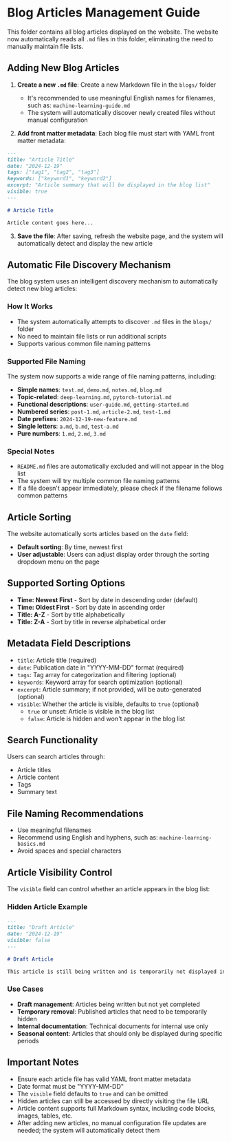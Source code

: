 # Blog Articles Management Guide

This folder contains all blog articles displayed on the website. The website now automatically reads all `.md` files in this folder, eliminating the need to manually maintain file lists.

## Adding New Blog Articles

1. **Create a new `.md` file**: Create a new Markdown file in the `blogs/` folder
   - It's recommended to use meaningful English names for filenames, such as: `machine-learning-guide.md`
   - The system will automatically discover newly created files without manual configuration

2. **Add front matter metadata**: Each blog file must start with YAML front matter metadata:

```markdown
---
title: "Article Title"
date: "2024-12-19"
tags: ["tag1", "tag2", "tag3"]
keywords: ["keyword1", "keyword2"]
excerpt: "Article summary that will be displayed in the blog list"
visible: true
---

# Article Title

Article content goes here...
```

3. **Save the file**: After saving, refresh the website page, and the system will automatically detect and display the new article

## Automatic File Discovery Mechanism

The blog system uses an intelligent discovery mechanism to automatically detect new blog articles:

### How It Works
- The system automatically attempts to discover `.md` files in the `blogs/` folder
- No need to maintain file lists or run additional scripts
- Supports various common file naming patterns

### Supported File Naming
The system now supports a wide range of file naming patterns, including:
- **Simple names**: `test.md`, `demo.md`, `notes.md`, `blog.md`
- **Topic-related**: `deep-learning.md`, `pytorch-tutorial.md`
- **Functional descriptions**: `user-guide.md`, `getting-started.md`
- **Numbered series**: `post-1.md`, `article-2.md`, `test-1.md`
- **Date prefixes**: `2024-12-19-new-feature.md`
- **Single letters**: `a.md`, `b.md`, `test-a.md`
- **Pure numbers**: `1.md`, `2.md`, `3.md`

### Special Notes
- `README.md` files are automatically excluded and will not appear in the blog list
- The system will try multiple common file naming patterns
- If a file doesn't appear immediately, please check if the filename follows common patterns

## Article Sorting

The website automatically sorts articles based on the `date` field:
- **Default sorting**: By time, newest first
- **User adjustable**: Users can adjust display order through the sorting dropdown menu on the page

## Supported Sorting Options

- **Time: Newest First** - Sort by date in descending order (default)
- **Time: Oldest First** - Sort by date in ascending order
- **Title: A-Z** - Sort by title alphabetically
- **Title: Z-A** - Sort by title in reverse alphabetical order

## Metadata Field Descriptions

- `title`: Article title (required)
- `date`: Publication date in "YYYY-MM-DD" format (required)
- `tags`: Tag array for categorization and filtering (optional)
- `keywords`: Keyword array for search optimization (optional)
- `excerpt`: Article summary; if not provided, will be auto-generated (optional)
- `visible`: Whether the article is visible, defaults to `true` (optional)
  - `true` or unset: Article is visible in the blog list
  - `false`: Article is hidden and won't appear in the blog list

## Search Functionality

Users can search articles through:
- Article titles
- Article content
- Tags
- Summary text

## File Naming Recommendations

- Use meaningful filenames
- Recommend using English and hyphens, such as: `machine-learning-basics.md`
- Avoid spaces and special characters

## Article Visibility Control

The `visible` field can control whether an article appears in the blog list:

### Hidden Article Example

```markdown
---
title: "Draft Article"
date: "2024-12-19"
visible: false
---

# Draft Article

This article is still being written and is temporarily not displayed in the blog list...
```

### Use Cases

- **Draft management**: Articles being written but not yet completed
- **Temporary removal**: Published articles that need to be temporarily hidden
- **Internal documentation**: Technical documents for internal use only
- **Seasonal content**: Articles that should only be displayed during specific periods

## Important Notes

- Ensure each article file has valid YAML front matter metadata
- Date format must be "YYYY-MM-DD"
- The `visible` field defaults to `true` and can be omitted
- Hidden articles can still be accessed by directly visiting the file URL
- Article content supports full Markdown syntax, including code blocks, images, tables, etc.
- After adding new articles, no manual configuration file updates are needed; the system will automatically detect them 